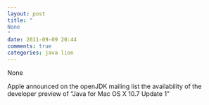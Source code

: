 ```yaml
---
layout: post
title: "
None
"
date: 2011-09-09 20:44
comments: true
categories: java lion
---
```


None


Apple announced on the openJDK mailing list the availability of the developer preview of “Java for Mac OS X 10.7 Update 1”

